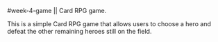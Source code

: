 #week-4-game || Card RPG game.

This is a simple Card RPG game that allows users to choose a hero and defeat the other remaining heroes still on the field. 